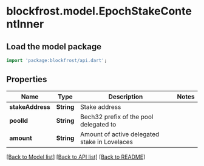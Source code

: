 # blockfrost.model.EpochStakeContentInner

## Load the model package
```dart
import 'package:blockfrost/api.dart';
```

## Properties
Name | Type | Description | Notes
------------ | ------------- | ------------- | -------------
**stakeAddress** | **String** | Stake address | 
**poolId** | **String** | Bech32 prefix of the pool delegated to | 
**amount** | **String** | Amount of active delegated stake in Lovelaces | 

[[Back to Model list]](../README.md#documentation-for-models) [[Back to API list]](../README.md#documentation-for-api-endpoints) [[Back to README]](../README.md)


